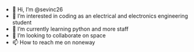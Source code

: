 - 👋 Hi, I’m @sevinc26
- 👀 I’m interested in coding as an electrical and electronics engineering student
- 🌱 I’m currently learning python and more staff
- 💞️ I’m looking to collaborate on space
- 📫 How to reach me on noneway

<!---
sevinc26/sevinc26 is a ✨ special ✨ repository because its `README.md` (this file) appears on your GitHub profile.
You can click the Preview link to take a look at your changes.
--->
